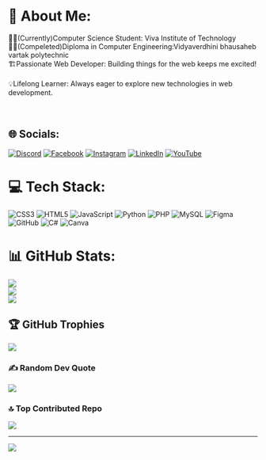 # 💫 About Me:
🧑‍💻(Currently)Computer Science Student: Viva Institute of Technology ‍<br>🧑‍🎓(Compeleted)Diploma in Computer Engineering:Vidyaverdhini bhausaheb vartak polytechnic<br>🏗️Passionate Web Developer: Building things for the web keeps me excited! ️<br>💡Lifelong Learner: Always eager to explore new technologies in web development.<br><br><br>


## 🌐 Socials:
[![Discord](https://img.shields.io/badge/Discord-%237289DA.svg?logo=discord&logoColor=white)](https://discord.gg/https://discord.gg/2WNGhWUV) [![Facebook](https://img.shields.io/badge/Facebook-%231877F2.svg?logo=Facebook&logoColor=white)](https://facebook.com/https://www.facebook.com/viraj.bane.73) [![Instagram](https://img.shields.io/badge/Instagram-%23E4405F.svg?logo=Instagram&logoColor=white)](https://instagram.com/https://www.instagram.com/_.virajbane._) [![LinkedIn](https://img.shields.io/badge/LinkedIn-%230077B5.svg?logo=linkedin&logoColor=white)](https://linkedin.com/in/https://www.linkedin.com/in/virubane/) [![YouTube](https://img.shields.io/badge/YouTube-%23FF0000.svg?logo=YouTube&logoColor=white)](https://youtube.com/@https://www.youtube.com/channel/UCKGixCpLETjX25xquu8r5Iw) 

# 💻 Tech Stack:
![CSS3](https://img.shields.io/badge/css3-%231572B6.svg?style=for-the-badge&logo=css3&logoColor=white) ![HTML5](https://img.shields.io/badge/html5-%23E34F26.svg?style=for-the-badge&logo=html5&logoColor=white) ![JavaScript](https://img.shields.io/badge/javascript-%23323330.svg?style=for-the-badge&logo=javascript&logoColor=%23F7DF1E) ![Python](https://img.shields.io/badge/python-3670A0?style=for-the-badge&logo=python&logoColor=ffdd54) ![PHP](https://img.shields.io/badge/php-%23777BB4.svg?style=for-the-badge&logo=php&logoColor=white) ![MySQL](https://img.shields.io/badge/mysql-4479A1.svg?style=for-the-badge&logo=mysql&logoColor=white) ![Figma](https://img.shields.io/badge/figma-%23F24E1E.svg?style=for-the-badge&logo=figma&logoColor=white) ![GitHub](https://img.shields.io/badge/github-%23121011.svg?style=for-the-badge&logo=github&logoColor=white) ![C#](https://img.shields.io/badge/c%23-%23239120.svg?style=for-the-badge&logo=csharp&logoColor=white) ![Canva](https://img.shields.io/badge/Canva-%2300C4CC.svg?style=for-the-badge&logo=Canva&logoColor=white)
# 📊 GitHub Stats:
![](https://github-readme-stats.vercel.app/api?username=Virajbane&theme=dark&hide_border=false&include_all_commits=true&count_private=true)<br/>
![](https://github-readme-streak-stats.herokuapp.com/?user=Virajbane&theme=dark&hide_border=false)<br/>
![](https://github-readme-stats.vercel.app/api/top-langs/?username=Virajbane&theme=dark&hide_border=false&include_all_commits=true&count_private=true&layout=compact)

## 🏆 GitHub Trophies
![](https://github-profile-trophy.vercel.app/?username=Virajbane&theme=radical&no-frame=false&no-bg=true&margin-w=4)

### ✍️ Random Dev Quote
![](https://quotes-github-readme.vercel.app/api?type=horizontal&theme=radical)

### 🔝 Top Contributed Repo
![](https://github-contributor-stats.vercel.app/api?username=Virajbane&limit=5&theme=dark&combine_all_yearly_contributions=true)

---
[![](https://visitcount.itsvg.in/api?id=Virajbane&icon=4&color=2)](https://visitcount.itsvg.in)

<!-- Proudly created with GPRM ( https://gprm.itsvg.in ) -->
